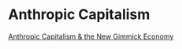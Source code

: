 # Anthropic Capitalism
[Anthropic Capitalism & the New Gimmick Economy](https://www.edge.org/response-detail/26756)